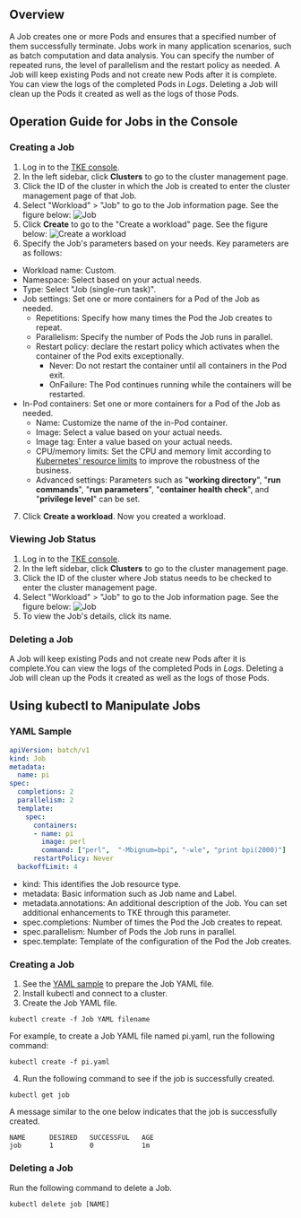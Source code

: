 ## Overview

A Job creates one or more Pods and ensures that a specified number of them successfully terminate.  Jobs work in many application scenarios, such as batch computation and data analysis. You can specify the number of repeated runs, the level of parallelism and the restart policy as needed. A Job will keep existing Pods and not create new Pods after it is complete. You can view the logs of the completed Pods in *Logs*. Deleting a Job will clean up the Pods it created as well as the logs of those Pods.

## Operation Guide for Jobs in the Console

### Creating a Job

1. Log in to the [TKE console](https://console.cloud.tencent.com/tke2).
2. In the left sidebar, click **Clusters** to go to the cluster management page.
3. Click the ID of the cluster in which the Job is created to enter the cluster management page of that Job.
4. Select "Workload" > "Job" to go to the Job information page. See the figure below:
![Job](https://main.qcloudimg.com/raw/b33fcb5fe7f6491ef71b53f21ed82051.png)
5. Click **Create** to go to the "Create a workload" page. See the figure below:
![Create a workload](https://main.qcloudimg.com/raw/e3e76bf1eeae83380d0f4b3f4e940934.png)
6. Specify the Job's parameters based on your needs. Key parameters are as follows:
 - Workload name: Custom.
 - Namespace: Select based on your actual needs.
 - Type: Select "Job (single-run task)".
 - Job settings: Set one or more containers for a Pod of the Job as needed.
    - Repetitions: Specify how many times the Pod the Job creates to repeat.
    - Parallelism: Specify the number of Pods the Job runs in parallel.
    - Restart policy: declare the restart policy which activates when the container of the Pod exits exceptionally.
       - Never: Do not restart the container until all containers in the Pod exit.
       - OnFailure: The Pod continues running while the containers will be restarted.
 - In-Pod containers: Set one or more containers for a Pod of the Job as needed.
    - Name: Customize the name of the in-Pod container.
    - Image: Select a value based on your actual needs.
    - Image tag: Enter a value based on your actual needs.
    - CPU/memory limits: Set the CPU and memory limit according to [Kubernetes' resource limits](https://kubernetes.io/docs/concepts/configuration/manage-compute-resources-container/) to improve the robustness of the business.
    - Advanced settings: Parameters such as "**working directory**", "**run commands**", "**run parameters**", "**container health check**", and "**privilege level**" can be set.
7. Click **Create a workload**. Now you created a workload.

### Viewing Job Status

1. Log in to the [TKE console](https://console.cloud.tencent.com/tke2).
2. In the left sidebar, click **Clusters** to go to the cluster management page.
3. Click the ID of the cluster where Job status needs to be checked to enter the cluster management page.
4. Select "Workload" > "Job" to go to the Job information page. See the figure below:
![Job](https://main.qcloudimg.com/raw/522504f451b3234997b7c413724bdb04.png)
5. To view the Job's details, click its name.

### Deleting a Job

A Job will keep existing Pods and not create new Pods after it is complete.You can view the logs of the completed Pods in *Logs*. Deleting a Job will clean up the Pods it created as well as the logs of those Pods.

## Using kubectl to Manipulate Jobs

<span id="YAMLSample"></span>
### YAML Sample

```Yaml
apiVersion: batch/v1
kind: Job
metadata:
  name: pi
spec:
  completions: 2
  parallelism: 2
  template:
    spec:
      containers:
      - name: pi
        image: perl
        command: ["perl",  "-Mbignum=bpi", "-wle", "print bpi(2000)"]
      restartPolicy: Never
  backoffLimit: 4
```
- kind: This identifies the Job resource type.
- metadata: Basic information such as Job name and Label.
- metadata.annotations: An additional description of the Job. You can set additional enhancements to TKE through this parameter.
- spec.completions: Number of times the Pod the Job creates to repeat.
- spec.parallelism: Number of Pods the Job runs in parallel.
- spec.template: Template of the configuration of the Pod the Job creates.

### Creating a Job

1. See the [YAML sample](#YAMLSample) to prepare the Job YAML file.
2. Install kubectl and connect to a cluster.<!-- For detailed operations, see [Connecting a Cluster via kubectl](https://intl.cloud.tencent.com/document/product/457/8438).-->
3. Create the Job YAML file.
```
kubectl create -f Job YAML filename
```
For example, to create a Job YAML file named pi.yaml, run the following command:
```shell
kubectl create -f pi.yaml
```
4. Run the following command to see if the job is successfully created.
```shell
kubectl get job
```
A message similar to the one below indicates that the job is successfully created.
```
NAME      DESIRED   SUCCESSFUL   AGE
job       1         0            1m
```

### Deleting a Job

Run the following command to delete a Job.
```
kubectl delete job [NAME]
```
